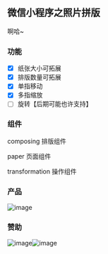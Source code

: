 ## 微信小程序之照片拼版

啊哈~

### 功能

- [x] 纸张大小可拓展
- [x] 排版数量可拓展
- [x] 单指移动
- [x] 多指缩放
- [ ] 旋转【后期可能也许支持】

### 组件

composing 排版组件

paper 页面组件

transformation 操作组件

### 产品

 ![image](https://img2022.cnblogs.com/blog/1415778/202207/1415778-20220724205953365-1098123774.jpg)

### 赞助

 ![image](https://img2022.cnblogs.com/blog/1415778/202207/1415778-20220724205957245-612981823.jpg)![image](https://img2022.cnblogs.com/blog/1415778/202207/1415778-20220724210000680-1050182724.jpg)